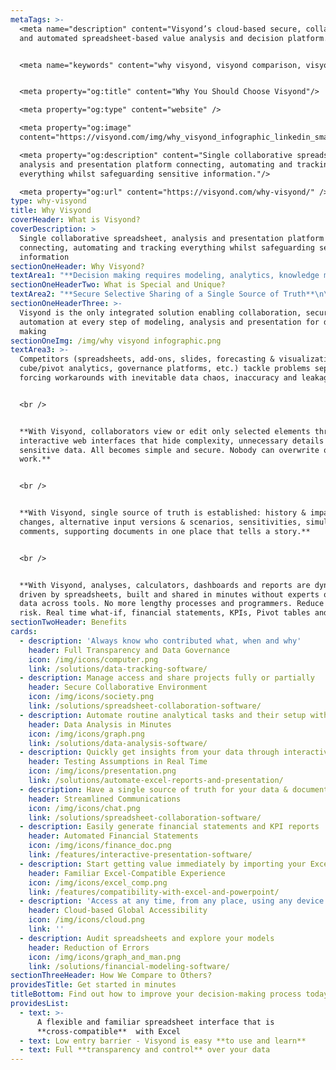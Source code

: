 ```yaml
---
metaTags: >-
  <meta name="description" content="Visyond’s cloud-based secure, collaborative
  and automated spreadsheet-based value analysis and decision platform.">


  <meta name="keywords" content="why visyond, visyond comparison, visyond vs">


  <meta property="og:title" content="Why You Should Choose Visyond"/>

  <meta property="og:type" content="website" />

  <meta property="og:image"
  content="https://visyond.com/img/why_visyond_infographic_linkedin_small.png">

  <meta property="og:description" content="Single collaborative spreadsheet,
  analysis and presentation platform connecting, automating and tracking
  everything whilst safeguarding sensitive information."/>

  <meta property="og:url" content="https://visyond.com/why-visyond/" />
type: why-visyond
title: Why Visyond
coverHeader: What is Visyond?
coverDescription: >
  Single collaborative spreadsheet, analysis and presentation platform
  connecting, automating and tracking everything whilst safeguarding sensitive
  information
sectionOneHeader: Why Visyond?
textArea1: "**Decision making requires modeling, analytics, knowledge management, data visualization and reporting tools**:  analysts, experts, clients, CxOs must collaborate with strict requirements on data security and governance.\n\n**Before Visyond, the process required multiple platforms and caused the following problems:**\n\n<br />\n<br />\n\n![Current Problems with Spreadsheets & Data Governance](/img/Why Visond Inforgraphic Circle.png)\n\n<br />\r\n<br />\n<br />\r\n<br />\n"
sectionOneHeaderTwo: What is Special and Unique?
textArea2: "**Secure Selective Sharing of a Single Source of Truth**\n\nSecure data by sharing only sub-parts each collaborator needs to interact with\n\nTrack all changes, comments, support information in one place.\n\nTransparency, governance, accountability, knowledge management\n\n<br />\n<br />\n\n**Collaborative Automatic What-if Analysis in Real Time**\n\nDo in minutes what takes you days now\n\nCollaborators contribute analyses in one document, not their version \r\n\nData Visualization in the same place where you carry out calculations\n\nAutomatic, spreadsheet-driven presentations and reporting\n\n<br />\n<br />\n\n**Minimum Learning Curve and Compatibility with Excel**\n\nKeep your work habits & leverage Excel skills in a familiar environment\n\nCustom workflows, integrations and on-premise installation available\n\nAutomated and standardized workflows\n\n<br />\r\n<br />\r\n<br />\r\n<br />\n"
sectionOneHeaderThree: >-
  Visyond is the only integrated solution enabling collaboration, security and
  automation at every step of modeling, analysis and presentation for decision
  making
sectionOneImg: /img/why visyond infographic.png
textArea3: >-
  Competitors (spreadsheets, add-ons, slides, forecasting & visualization tools,
  cube/pivot analytics, governance platforms, etc.) tackle problems separately,
  forcing workarounds with inevitable data chaos, inaccuracy and leakage.


  <br />


  **With Visyond, collaborators view or edit only selected elements through
  interactive web interfaces that hide complexity, unnecessary details and
  sensitive data. All becomes simple and secure. Nobody can overwrite others’
  work.**


  <br />


  **With Visyond, single source of truth is established: history & impact of
  changes, alternative input versions & scenarios, sensitivities, simulations,
  comments, supporting documents in one place that tells a story.**


  <br />


  **With Visyond, analyses, calculators, dashboards and reports are dynamically
  driven by spreadsheets, built and shared in minutes without experts or moving
  data across tools. No more lengthy processes and programmers. Reduce error
  risk. Real time what-if, financial statements, KPIs, Pivot tables and Cubes.**
sectionTwoHeader: Benefits
cards:
  - description: 'Always know who contributed what, when and why'
    header: Full Transparency and Data Governance
    icon: /img/icons/computer.png
    link: /solutions/data-tracking-software/
  - description: Manage access and share projects fully or partially
    header: Secure Collaborative Environment
    icon: /img/icons/society.png
    link: /solutions/spreadsheet-collaboration-software/
  - description: Automate routine analytical tasks and their setup without experts
    header: Data Analysis in Minutes
    icon: /img/icons/graph.png
    link: /solutions/data-analysis-software/
  - description: Quickly get insights from your data through interactive presentations
    header: Testing Assumptions in Real Time
    icon: /img/icons/presentation.png
    link: /solutions/automate-excel-reports-and-presentation/
  - description: Have a single source of truth for your data & documentation
    header: Streamlined Communications
    icon: /img/icons/chat.png
    link: /solutions/spreadsheet-collaboration-software/
  - description: Easily generate financial statements and KPI reports
    header: Automated Financial Statements
    icon: /img/icons/finance_doc.png
    link: /features/interactive-presentation-software/
  - description: Start getting value immediately by importing your Excel file
    header: Familiar Excel-Compatible Experience
    icon: /img/icons/excel_comp.png
    link: /features/compatibility-with-excel-and-powerpoint/
  - description: 'Access at any time, from any place, using any device'
    header: Cloud-based Global Accessibility
    icon: /img/icons/cloud.png
    link: ''
  - description: Audit spreadsheets and explore your models
    header: Reduction of Errors
    icon: /img/icons/graph_and_man.png
    link: /solutions/financial-modeling-software/
sectionThreeHeader: How We Compare to Others?
providesTitle: Get started in minutes
titleBottom: Find out how to improve your decision-making process today
providesList:
  - text: >-
      A flexible and familiar spreadsheet interface that is
      **cross-compatible**  with Excel
  - text: Low entry barrier - Visyond is easy **to use and learn**
  - text: Full **transparency and control** over your data
---
```


